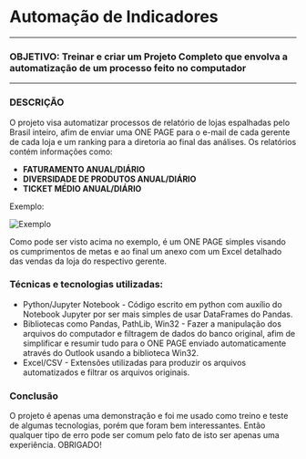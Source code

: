 # Automação de Indicadores

---

### OBJETIVO: Treinar e criar um Projeto Completo que envolva a automatização de um processo feito no computador

---

### DESCRIÇÃO

O projeto visa automatizar processos de relatório de lojas espalhadas pelo Brasil inteiro, afim de enviar uma ONE PAGE para o e-mail  de cada gerente de cada loja e um ranking para a diretoria ao final das análises. Os relatórios contém informações como:

- **FATURAMENTO ANUAL/DIÁRIO**
- **DIVERSIDADE DE PRODUTOS ANUAL/DIÁRIO**
- **TICKET MÉDIO ANUAL/DIÁRIO**

Exemplo:

![Exemplo](Automac%CC%A7a%CC%83o%20de%20Indicadores%202153b749e66a44a0a4e5f9e88cf35bbd/Exemplo.png)

Como pode ser visto acima no exemplo, é um ONE PAGE simples visando os cumprimentos de metas e ao final um anexo com um Excel detalhado das vendas da loja do respectivo gerente.

### **Técnicas e tecnologias utilizadas:**

- Python/Jupyter Notebook - Código escrito em python com auxílio do Notebook Jupyter por ser mais simples de usar DataFrames do Pandas.
- Bibliotecas como Pandas, PathLib, Win32 - Fazer a manipulação dos arquivos do computador e filtragem de dados do banco original, afim de simplificar e resumir tudo para o ONE PAGE enviado automaticamente através do Outlook usando a biblioteca Win32.
- Excel/CSV - Extensões utilizadas para produzir os arquivos automatizados e filtrar os arquivos originais.

### Conclusão

O projeto é apenas uma demonstração e foi me usado como treino e teste de algumas tecnologias, porém que foram bem interessantes. Então qualquer tipo de erro pode ser comum pelo fato de isto ser apenas uma experiência. OBRIGADO!
